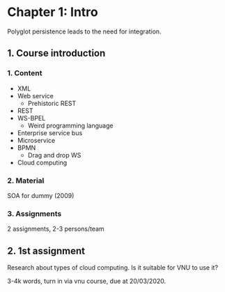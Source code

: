 # Chapter 1: Intro

Polyglot persistence leads to the need for integration.

## 1. Course introduction

### 1. Content

- XML
- Web service
  - Prehistoric REST
- REST
- WS-BPEL
  - Weird programming language
- Enterprise service bus
- Microservice
- BPMN
  - Drag and drop WS
- Cloud computing

### 2. Material

SOA for dummy (2009)

### 3. Assignments

2 assignments, 2-3 persons/team

## 2. 1st assignment

Research about types of cloud computing. Is it suitable for VNU to use it?

3-4k words, turn in via vnu course, due at 20/03/2020.
